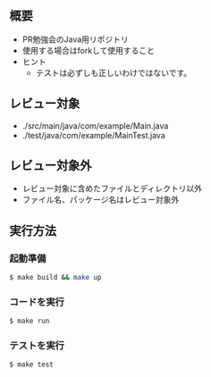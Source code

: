 ## 概要

- PR勉強会のJava用リポジトリ
- 使用する場合はforkして使用すること
- ヒント
    - テストは必ずしも正しいわけではないです。

## レビュー対象

- ./src/main/java/com/example/Main.java
- ./test/java/com/example/MainTest.java

## レビュー対象外

- レビュー対象に含めたファイルとディレクトリ以外
- ファイル名、パッケージ名はレビュー対象外

## 実行方法

### 起動準備

```sh
$ make build && make up
```

### コードを実行

```sh
$ make run
```

### テストを実行

```sh
$ make test
```
